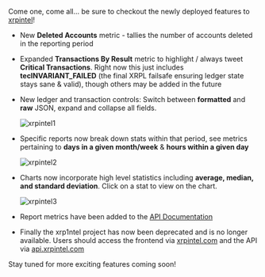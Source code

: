 Come one, come all... be sure to checkout the newly deployed features to [xrpintel](https://xrpintel.com)!

- New **Deleted Accounts** metric - tallies the number of accounts deleted in the reporting period

- Expanded **Transactions By Result** metric to highlight / always tweet **Critical Transactions**. Right now this just includes **tecINVARIANT_FAILED** (the final XRPL failsafe ensuring ledger state stays sane & valid), though others may be added in the future

- New ledger and transaction controls: Switch between **formatted** and **raw** JSON, expand and collapse all fields.

  ![xrpintel1](@/assets/posts/new-xrpintel-features/1.png)

- Specific reports now break down stats within that period, see metrics pertaining to **days in a given month/week** & **hours within a given day**

  ![xrpintel2](@/assets/posts/new-xrpintel-features/2.png)

- Charts now incorporate high level statistics including **average, median, and standard deviation**. Click on a stat to view on the chart.

  ![xrpintel3](@/assets/posts/new-xrpintel-features/3.png)

- Report metrics have been added to the [API Documentation](https://xrpintel.com/api#metrics)

- Finally the xrp1ntel project has now been deprecated and is no longer available. Users should access the frontend via [xrpintel.com](https://xrpintel.com) and the API via [api.xrpintel.com](https://api.xrpintel.com)

Stay tuned for more exciting features coming soon!
